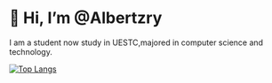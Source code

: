 # 👋 Hi, I’m @Albertzry
I am a student now study in UESTC,majored in computer science and technology.

[![Top Langs](https://github-readme-stats.vercel.app/api/top-langs/?username=albertzry&layout=compact&theme=transparent&hide=shell)](https://github.com/anuraghazra/github-readme-stats)

<!---
Albertzry/Albertzry is a ✨ special ✨ repository because its `README.md` (this file) appears on your GitHub profile.
You can click the Preview link to take a look at your changes.
--->
